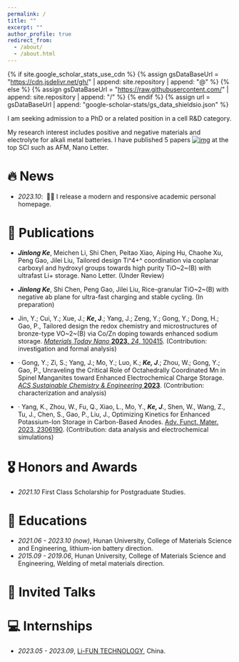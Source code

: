 ```yaml
---
permalink: /
title: ""
excerpt: ""
author_profile: true
redirect_from: 
  - /about/
  - /about.html
---
```


{% if site.google_scholar_stats_use_cdn %}
{% assign gsDataBaseUrl = "https://cdn.jsdelivr.net/gh/" | append: site.repository | append: "@" %}
{% else %}
{% assign gsDataBaseUrl = "https://raw.githubusercontent.com/" | append: site.repository | append: "/" %}
{% endif %}
{% assign url = gsDataBaseUrl | append: "google-scholar-stats/gs_data_shieldsio.json" %}

<span class='anchor' id='about-me'></span>

I am seeking admission to a PhD or a related position in a cell R&D category.

My research interest includes positive and negative materials and electrolyte for alkali metal batteries. I have published 5 papers [![img](https://img.shields.io/endpoint?logo=Google%20Scholar&url=https%3A%2F%2Fcdn.jsdelivr.net%2Fgh%2FRayeRen%2Frayeren.github.io@google-scholar-stats%2Fgs_data_shieldsio.json&labelColor=f6f6f6&color=9cf&style=flat&label=citations)](https://scholar.google.com/citations?user=4FA6C0AAAAAJ) at the top SCI such as AFM, Nano Letter.


# 🔥 News
- *2023.10*: &nbsp;🎉🎉  I release a modern and responsive academic personal homepage. 

  

# 📝 Publications 

- ***Jinlong Ke***, Meichen Li, Shi Chen, Peitao Xiao, Aiping Hu, Chaohe Xu, Peng Gao, Jilei Liu, Tailored design Ti^4+^ coordination via coplanar carboxyl and hydroxyl groups towards high purity TiO~2~(B) with ultrafast Li+ storage. Nano Letter. (Under Review)
- ***Jinlong Ke***, Shi Chen, Peng Gao, Jilei Liu, Rice-granular TiO~2~(B) with negative ab plane for ultra-fast charging and stable cycling. (In preparation)
- Jin, Y.; Cui, Y.; Xue, J.; ***Ke*, J**.; Yang, J.; Zeng, Y.; Gong, Y.; Dong, H.; Gao, P., Tailored design the redox chemistry and microstructures of bronze-type VO~2~(B) via Co/Zn doping towards enhanced sodium storage. [*Materials Today Nano* **2023,** *24*, 100415](https://www.sciencedirect.com/science/article/abs/pii/S2588842023001141). (Contribution: investigation and formal analysis)

- ·  Gong, Y.; Zi, S.; Yang, J.; Mo, Y.; Luo, K.; ***Ke, J***.; Zhou, W.; Gong, Y.; Gao, P., Unraveling the Critical Role of Octahedrally Coordinated Mn in Spinel Manganites toward Enhanced Electrochemical Charge Storage. [*ACS Sustainable Chemistry & Engineering* **2023**](https://pubs.acs.org/doi/abs/10.1021/acssuschemeng.3c04660). (Contribution: characterization and analysis)

- ·  Yang, K., Zhou, W., Fu, Q., Xiao, L., Mo, Y., ***Ke, J***., Shen, W., Wang, Z., Tu, J., Chen, S., Gao, P., Liu, J., Optimizing Kinetics for Enhanced Potassium-Ion Storage in Carbon-Based Anodes.  [Adv. Funct. Mater. 2023, 2306190](https://onlinelibrary.wiley.com/doi/abs/10.1002/adfm.202306190). (Contribution: data analysis and electrochemical simulations)


# 🎖 Honors and Awards
- *2021.10* First Class Scholarship for Postgraduate Studies. 

# 📖 Educations
- *2021.06 - 2023.10 (now)*, Hunan University, College of Materials Science and Engineering, lithium-ion battery direction. 
- *2015.09 - 2019.06*, Hunan University, College of Materials Science and Engineering, Welding of metal materials direction. 

# 💬 Invited Talks
# 💻 Internships
- *2023.05 - 2023.09*, [Li-FUN TECHNOLOGY](http://lifuntech.com/), China.

